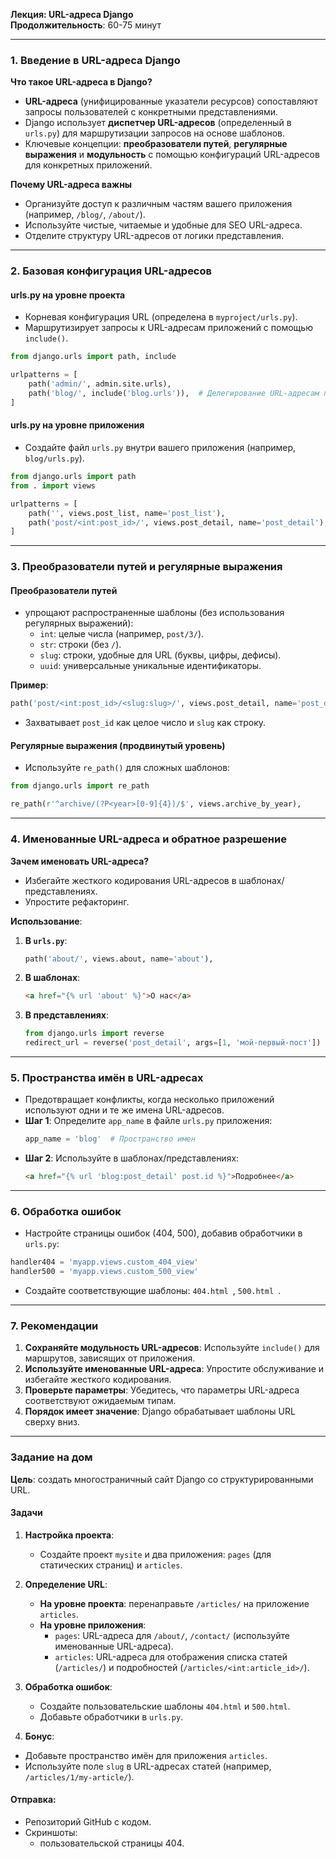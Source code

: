 **Лекция: URL-адреса Django**  
**Продолжительность**: 60-75 минут  

---

### **1. Введение в URL-адреса Django**  
**Что такое URL-адреса в Django?**  
- **URL-адреса** (унифицированные указатели ресурсов) сопоставляют запросы пользователей с конкретными представлениями.  
- Django использует **диспетчер URL-адресов** (определенный в `urls.py`) для маршрутизации запросов на основе шаблонов.  
- Ключевые концепции: **преобразователи путей**, **регулярные выражения** и **модульность** с помощью конфигураций URL-адресов для конкретных приложений.  

**Почему URL-адреса важны**  
- Организуйте доступ к различным частям вашего приложения (например, `/blog/`, `/about/`).  
- Используйте чистые, читаемые и удобные для SEO URL-адреса.  
- Отделите структуру URL-адресов от логики представления.  

---

### **2. Базовая конфигурация URL-адресов**  
#### **urls.py** на уровне проекта  
- Корневая конфигурация URL (определена в `myproject/urls.py`).  
- Маршрутизирует запросы к URL-адресам приложений с помощью `include()`.  
```python  
from django.urls import path, include  

urlpatterns = [  
    path('admin/', admin.site.urls),  
    path('blog/', include('blog.urls')),  # Делегирование URL-адресам приложения blog  
]  
```  

#### **urls.py** на уровне приложения  
- Создайте файл `urls.py` внутри вашего приложения (например, `blog/urls.py`).  
```python  
from django.urls import path  
from . import views  

urlpatterns = [  
    path('', views.post_list, name='post_list'),  
    path('post/<int:post_id>/', views.post_detail, name='post_detail'),  
]  
```   

---

### **3. Преобразователи путей и регулярные выражения**  
#### **Преобразователи путей**  
- упрощают распространенные шаблоны (без использования регулярных выражений):  
  - `int`: целые числа (например, `post/3/`).  
  - `str`: строки (без `/`).  
  - `slug`: строки, удобные для URL (буквы, цифры, дефисы).  
  - `uuid`: универсальные уникальные идентификаторы.  

**Пример**:  
```python  
path('post/<int:post_id>/<slug:slug>/', views.post_detail, name='post_detail')  
```  
- Захватывает `post_id` как целое число и `slug` как строку.  

#### **Регулярные выражения (продвинутый уровень)**  
- Используйте `re_path()` для сложных шаблонов:  
```python  
from django.urls import re_path  

re_path(r'^archive/(?P<year>[0-9]{4})/$', views.archive_by_year),  
```   

---

### **4. Именованные URL-адреса и обратное разрешение**  
**Зачем именовать URL-адреса?**  
- Избегайте жесткого кодирования URL-адресов в шаблонах/представлениях.  
- Упростите рефакторинг.  

**Использование**:  
1. **В `urls.py`**:  
   ```python  
   path('about/', views.about, name='about'),  
   ```  
2. **В шаблонах**:  
   ```html  
   <a href="{% url 'about' %}">О нас</a>  
   ```  
3. **В представлениях**:  
   ```python  
   from django.urls import reverse  
   redirect_url = reverse('post_detail', args=[1, 'мой-первый-пост'])  
   ```  

---

### **5. Пространства имён в URL-адресах**  
- Предотвращает конфликты, когда несколько приложений используют одни и те же имена URL-адресов.  
- **Шаг 1**: Определите `app_name` в файле `urls.py` приложения:  
  ```python  
  app_name = 'blog'  # Пространство имен  
  ```  
- **Шаг 2**: Используйте в шаблонах/представлениях:  
  ```html  
  <a href="{% url 'blog:post_detail' post.id %}">Подробнее</a>  
  ```  

---

### **6. Обработка ошибок**  
- Настройте страницы ошибок (404, 500), добавив обработчики в `urls.py`:  
```python  
handler404 = 'myapp.views.custom_404_view'  
handler500 = 'myapp.views.custom_500_view'  
```  
- Создайте соответствующие шаблоны: `404.html `, `500.html `.  

---

### **7. Рекомендации**  
1. **Сохраняйте модульность URL-адресов**: Используйте `include()` для маршрутов, зависящих от приложения.  
2. **Используйте именованные URL-адреса**: Упростите обслуживание и избегайте жесткого кодирования.  
3. **Проверьте параметры**: Убедитесь, что параметры URL-адреса соответствуют ожидаемым типам.  
4. **Порядок имеет значение**: Django обрабатывает шаблоны URL сверху вниз.  

---

### **Задание на дом**  
**Цель**: создать многостраничный сайт Django со структурированными URL.  

#### **Задачи**  
1. **Настройка проекта**:  
   - Создайте проект `mysite` и два приложения: `pages` (для статических страниц) и `articles`.  

2. **Определение URL**:  
   - **На уровне проекта**: перенаправьте `/articles/` на приложение `articles`.   
   - **На уровне приложения**:  
     - `pages`: URL-адреса для `/about/`, `/contact/` (используйте именованные URL-адреса).   
     - `articles`: URL-адреса для отображения списка статей (`/articles/`) и подробностей (`/articles/<int:article_id>/`).   

3. **Обработка ошибок**:  
   - Создайте пользовательские шаблоны `404.html` и `500.html`.  
   - Добавьте обработчики в `urls.py`.  

4. **Бонус**:  
  - Добавьте пространство имён для приложения `articles`.   
  - Используйте поле `slug` в URL-адресах статей (например, `/articles/1/my-article/`).   

#### **Отправка**:  
- Репозиторий GitHub с кодом.  
- Скриншоты:  
  - пользовательской страницы 404.  
